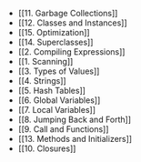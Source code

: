 - [[11. Garbage Collections]]
- [[12. Classes and Instances]]
- [[15. Optimization]]
- [[14. Superclasses]]
- [[2. Compiling Expressions]]
- [[1. Scanning]]
- [[3. Types of Values]]
- [[4. Strings]]
- [[5. Hash Tables]]
- [[6. Global Variables]]
- [[7. Local Variables]]
- [[8. Jumping Back and Forth]]
- [[9. Call and Functions]]
- [[13. Methods and Initializers]]
- [[10. Closures]]